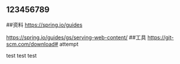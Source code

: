 ## 123456789

##资料
https://spring.io/guides 

https://spring.io/guides/gs/serving-web-content/
##工具
https://git-scm.com/download# attempt


test test test
